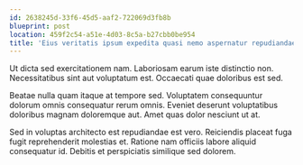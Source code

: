 ```yaml
---
id: 2638245d-33f6-45d5-aaf2-722069d3fb8b
blueprint: post
location: 459f2c54-a51e-4d03-8c5a-b27cbb0be954
title: 'Eius veritatis ipsum expedita quasi nemo aspernatur repudiandae.'
---
```

Ut dicta sed exercitationem nam. Laboriosam earum iste distinctio non. Necessitatibus sint aut voluptatum est. Occaecati quae doloribus est sed.

Beatae nulla quam itaque at tempore sed. Voluptatem consequuntur dolorum omnis consequatur rerum omnis. Eveniet deserunt voluptatibus doloribus magnam doloremque aut. Amet quas dolor nesciunt ut at.

Sed in voluptas architecto est repudiandae est vero. Reiciendis placeat fuga fugit reprehenderit molestias et. Ratione nam officiis labore aliquid consequatur id. Debitis et perspiciatis similique sed dolorem.